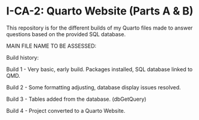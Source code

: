 # I-CA-2: Quarto Website (Parts A & B)
This repository is for the different builds of my Quarto files made to answer questions based on the provided SQL database.

MAIN FILE NAME TO BE ASSESSED:

Build history:

Build 1 - Very basic, early build. Packages installed, SQL database linked to QMD.

Build 2 - Some formatting adjusting, database display issues resolved.

Build 3 - Tables added from the database. (dbGetQuery)

Build 4 - Project converted to a Quarto Website.
